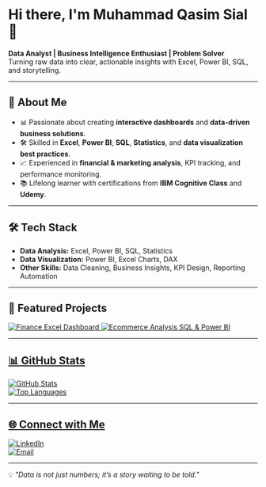 # Hi there, I'm Muhammad Qasim Sial 👋  

**Data Analyst | Business Intelligence Enthusiast | Problem Solver**  
Turning raw data into clear, actionable insights with Excel, Power BI, SQL, and storytelling.  

---

## 🚀 About Me  
- 📊 Passionate about creating **interactive dashboards** and **data-driven business solutions**.  
- 🛠 Skilled in **Excel**, **Power BI**, **SQL**, **Statistics**, and **data visualization best practices**.  
- 📈 Experienced in **financial & marketing analysis**, KPI tracking, and performance monitoring.  
- 📚 Lifelong learner with certifications from **IBM Cognitive Class** and **Udemy**.  

---

## 🛠 Tech Stack  
- **Data Analysis:** Excel, Power BI, SQL, Statistics  
- **Data Visualization:** Power BI, Excel Charts, DAX  
- **Other Skills:** Data Cleaning, Business Insights, KPI Design, Reporting Automation  

---

## 📌 Featured Projects  
<p align="left">
<a href="https://github.com/sial22/finance-excel-dashboard">
  <img src="https://img.shields.io/badge/Finance_Excel_Dashboard-Excel-blue?style=flat-square" alt="Finance Excel Dashboard"/>
</a>
<a href="https://github.com/sial22/ecommerce-analysis-sql-power-bi">
  <img src="https://img.shields.io/badge/Ecommerce_Analysis-SQL-green?style=flat-square" alt="Ecommerce Analysis SQL & Power BI"/>
</p>

---

## 📊 GitHub Stats  
![GitHub Stats](https://github-readme-stats.vercel.app/api?username=sial22&show_icons=true&theme=default)  
![Top Languages](https://github-readme-stats.vercel.app/api/top-langs/?username=sial22&layout=compact)  

---

## 🌐 Connect with Me  
[![LinkedIn](https://img.shields.io/badge/LinkedIn-blue?style=flat-square&logo=linkedin)]([https://www.linkedin.com/in/muhammad-qasim-sial-00994a378/])  
[![Email](https://img.shields.io/badge/Email-D14836?style=flat-square&logo=gmail&logoColor=white)](mailto:sial.insights@.com)  

---
💡 *"Data is not just numbers; it’s a story waiting to be told."*
